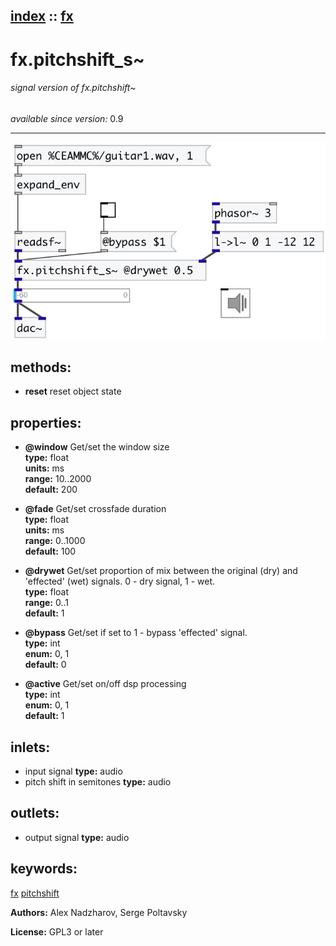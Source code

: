 [index](index.html) :: [fx](category_fx.html)
---

# fx.pitchshift_s~

###### signal version of fx.pitchshift~

*available since version:* 0.9

---




[![example](../examples/img/fx.pitchshift_s~.jpg)](../examples/pd/fx.pitchshift_s~.pd)





## methods:

* **reset**
reset object state<br>




## properties:

* **@window** 
Get/set the window size<br>
__type:__ float<br>
__units:__ ms<br>
__range:__ 10..2000<br>
__default:__ 200<br>

* **@fade** 
Get/set crossfade duration<br>
__type:__ float<br>
__units:__ ms<br>
__range:__ 0..1000<br>
__default:__ 100<br>

* **@drywet** 
Get/set proportion of mix between the original (dry) and &#39;effected&#39; (wet) signals. 0 -
dry signal, 1 - wet.<br>
__type:__ float<br>
__range:__ 0..1<br>
__default:__ 1<br>

* **@bypass** 
Get/set if set to 1 - bypass &#39;effected&#39; signal.<br>
__type:__ int<br>
__enum:__ 0, 1<br>
__default:__ 0<br>

* **@active** 
Get/set on/off dsp processing<br>
__type:__ int<br>
__enum:__ 0, 1<br>
__default:__ 1<br>



## inlets:

* input signal 
__type:__ audio<br>
* pitch shift in semitones 
__type:__ audio<br>



## outlets:

* output signal
__type:__ audio<br>



## keywords:

[fx](keywords/fx.html)
[pitchshift](keywords/pitchshift.html)






**Authors:** Alex Nadzharov, Serge Poltavsky




**License:** GPL3 or later





